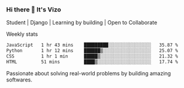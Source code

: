 ### Hi there 👋 It's Vizo

Student | Django | Learning by building | Open to Collaborate

Weekly stats
<!--START_SECTION:waka-->

```txt
JavaScript   1 hr 43 mins    █████████░░░░░░░░░░░░░░░░   35.87 %
Python       1 hr 12 mins    ██████▒░░░░░░░░░░░░░░░░░░   25.07 %
CSS          1 hr 1 min      █████▒░░░░░░░░░░░░░░░░░░░   21.32 %
HTML         51 mins         ████▒░░░░░░░░░░░░░░░░░░░░   17.74 %
```

<!--END_SECTION:waka-->


Passionate about solving real-world problems by building amazing softwares.
